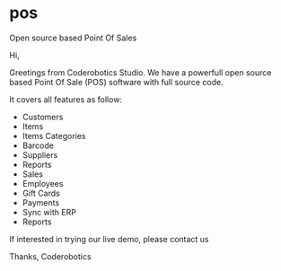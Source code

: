 # pos
Open source based Point Of Sales

Hi,

Greetings from Coderobotics Studio.
We have a powerfull open source based Point Of Sale (POS) software with full source code.

It covers all features as follow:

- Customers
- Items
- Items Categories
- Barcode
- Suppliers
- Reports
- Sales
- Employees
- Gift Cards
- Payments
- Sync with ERP
- Reports 

If interested in trying our live demo, please contact us

Thanks,
Coderobotics
